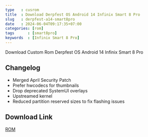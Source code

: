 ```yaml
---
type   : cusrom
title  : Download Derpfest OS Android 14 Infinix Smart 8 Pro
slug   : derpfest-a14-smart8pro
date   : 2024-06-04T09:17:35+07:00
categories: [rom]
tags      : [smart8pro]
keywords  : [Infinix Smart 8 Pro]
---
```


Download Custom Rom Derpfest OS Android 14 Infinix Smart 8 Pro

## Changelog
- Merged April Security Patch
- Prefer hwcodecs for thumbnails
- Drop deprecated SystemUI overlays
- Upstreamed kernel
- Reduced partition reserved sizes to fix flashing issues

## Download Link
[ROM](/)


